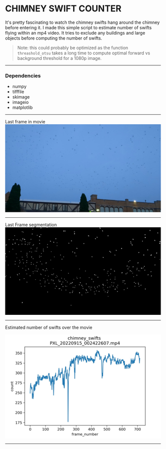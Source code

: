# CHIMNEY SWIFT COUNTER

It's pretty fascinating to watch the chimney swifts hang around the chimney before entering it. I made this simple script to estimate number of swifts flying within an mp4 video. It tries to exclude any buildings and large objects before computing the number of swifts.

> Note: this could probably be optimized as the function `threashold_otsu` takes a long time to compute optimal forward vs background threshold for a 1080p image. 

<hr>

### Dependencies
* numpy
* tifffile
* skimage
* imageio
* matplotlib

<hr>

Last frame in movie
![last frame](./resources/last_frame.jpg)

<hr>

Last Frame segmentation
![last frame mask](./resources/last_mask.jpg)

<hr>
Estimated number of swifts over the movie

![single_video_frame](./resources/plot_of_swifts.jpg)

<hr> 
